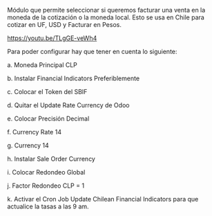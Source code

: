 Módulo que permite seleccionar si queremos facturar una venta en la moneda de la cotización o la moneda local. 
Esto se usa en Chile para cotizar en UF, USD y Facturar en Pesos. 
 
https://youtu.be/TLgGE-veWh4

Para poder configurar hay que tener en cuenta lo siguiente:

a. Moneda Principal CLP

b. Instalar Financial Indicators Preferiblemente

c. Colocar el Token del SBIF

d. Quitar el Update Rate Currency de Odoo

e. Colocar Precisión Decimal

f. Currency Rate 14

g. Currency 14

h. Instalar Sale Order Currency

i. Colocar Redondeo Global

j. Factor Redondeo CLP = 1

k. Activar el Cron Job Update Chilean Financial Indicators para que actualice la tasas a las 9 am. 


